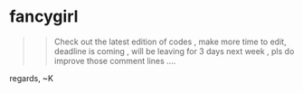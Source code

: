fancygirl
=========

 >> Check out the latest edition of codes , make more time to edit, deadline is coming , will be leaving for 3 days next week , pls do improve those comment lines .... 
 
 regards, 
 ~K


 
